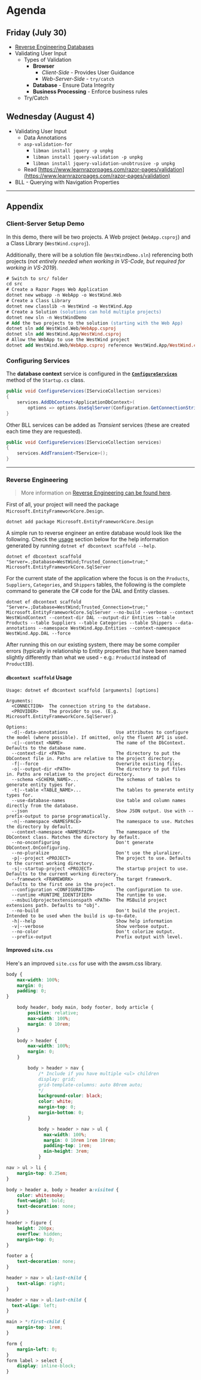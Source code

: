 # Agenda

<!--
## ~~Monday~~

- "Big Picture"
- Create a database from SQLCMD: `sqlcmd -Q "CREATE DATABASE Banking"`
  - https://www.sqlshack.com/working-sql-server-command-line-sqlcmd/
- EF Core Intro
- EF Core Demo
  - Setup and read `appsetting.json`

## ~~Wednesday~~

- EF Core Demo (cont.)
  - My Simple Database

## Friday

- Another Database Demo
- In-Class #1 and Exercise #2 Review
- In-Class #2 Announcement

## Monday

- Take-Home #3 - **Extension to June 25, 5:00 PM**
  - Class Status??
  - Issues/Questions
  - "Reboot" version - **Bonus Take-Home** - *some things I want to improve in the instructions*
    - Better setup instructions for the driver
      - esp. regarding "appsettings.json" and Dependency Injection (*which I hadn't expected you to apply to this take-home*)
    - Guidance on the "looping" inside the `DataMigrationServices.FileTransfer` method
      - How the CSV file is loaded (*remove the use of the `Registry` record and just use the `SerialNumber` entity*)
      - How looping should be procesed with regard to the call to `.SaveChanges()`
      - Have the method return a count of how many records were inserted
    - Clearer instructions on calculations to be done in the `DataMigrationServices.AddRegisteredOwner` method
- ASP.NET Core Web Applications
  - Empty Web Application
  - HTML Review
  - HTML Forms
  - Razor Page Introduction

## Wednesday

> In-Class #2

## Friday

- ASP.NET Core Web Application
  - Razor Pages Application Setup


----

## **Next** Monday

## **Next** Wednesday

## **Next** Friday

## Monday (June 28)

- Understand your **Web Host Environment**
- Finish Event Form sample
  - Use an `UpcomingEvent` class for binding
- Creating Razor Pages
  - `dotnet new page -n PageName -o Pages`

## Wednesday (June 30)

- Homework
  - **CPSC-1517.github.io** Readings:
    - [HTML Articles](https://cpsc-1517.github.io/html/)
    - [Razor](https://cpsc-1517.github.io/razor/)
- LibMan and awsm.css
- HTML 5 Form Elements
  - Functional User Elements:
    - `<form>`, `<input>` (and `<datalist>`), `<select>`/`<option>`, `<textarea>`, `<button>`
  - Semantic (*the meaning of the content*) Form Elements:
    - `<label>`, `<output>` ,`<fieldset>`, `<legend>`
  - Common attributes: `name`, `value`
  - Validation attributes: `required`, *etc.*
- Peeking at Form Request Values
  - The first **`T`** in *HTTP*
  - The `name` and `value` attributes
  - Sending via **`GET`** vs **`POST`**

## Friday

- **Client-Server**
  - [Tiers and Layers](https://cpsc-1517.github.io/clientserver/)
  - Create a) web application, b) class library and c) solution - [*(see demo)*](#client-server-setup-demo)
  - Understanding the "App" as the "domain"
    - BLL, DAL, Entities
  - Understanding the "Web" as the "UI"
- **Registering Services** in `Startup.cs`

## Monday (July 5)

- Follow-up of Friday's class (Database and Services Hookups)
  - **Registering Services** in `Startup.cs`
  - Adjusting `appsettings.json`
- Uploading Files
  - Deciding what kinds of files you want to upload (csv, images, etc)
    - [CSV File Generator](https://extendsclass.com/csv-generator.html)
    - [AI Generated Photos](https://generated.photos)
  - Deciding what to do with the uploaded file(s)
    - Save to disk (`Directory` and `File` classes)
  - HTML Side
    - `<form method="post" enctype="multipart/form-data">`
    - `<input type="file" accept=".csv">` + `asp-for="PropertyName"`
  - C# Side
    - `[BindProperty] public IFormFile PropertyName { get; set; }`
    - Processing: Save to a location within the web application

## Wednesday (July 7)

> ### View Products
>
> <input placeholder="Partial Name" /> <button>Filter Results</button>
>
> | Name ▲ | Quantity Per Unit | Unit Price |
> |------|-------------------|------------|
> | Alice Mutton | 20 - 1 kg tins | $ 39.00 |
> | Aniseed Syrup | 12 - 550 ml bottles | $ 10.00 |
> | Boston Crab Meat | 24 - 4 oz tins | $ 18.40 |
> | ... | ... | ... |

- Displaying Tabular Data
  - From Database
    - `Product` entity for *Products* table
    - `WestWindContext.Products` property
  - New Razor Page - `ViewProductCatalog`
    - Start with listing all products
    - Pagination - 10 per page
      - **Q)** - What logic do we need for tracking pagination?
      - **I)** - How do other sites do it? (like [**Memory Express**](https://memoryexpress.com))
      > **Side-Note**
      >
      > - You don't need a list to play with pagination
      > - Distinguishing between `GET` and `POST` requests: Hyperlinks and Form Submissions
      > - Learning about [Tag Helpers](https://docs.microsoft.com/en-us/aspnet/core/mvc/views/tag-helpers/built-in/?view=aspnetcore-5.0)

## Friday (July 9)

- Displaying Tabular Data
  - New Razor Page - `ViewProductCatalog`
    - **Questions** from last class...
    - Pagination - *cont*
      - Total number of search results
      - Total number of pages
      - Max Page Links (5, 7, 10)
      - Next/Previous
        - [&lsaquo;](https://www.toptal.com/designers/htmlarrows/punctuation/single-left-pointing-angle-quotation-mark/) `&lsaquo;`
        - [&rsaquo;](https://www.toptal.com/designers/htmlarrows/punctuation/single-right-pointing-angle-quotation-mark/) `&rsaquo;`
        - [&laquo;](https://www.toptal.com/designers/htmlarrows/punctuation/double-left-pointing-angle-quotation-mark/) `&laquo;`
        - [&raquo;](https://www.toptal.com/designers/htmlarrows/punctuation/double-right-pointing-angle-quotation-mark/) `&raquo;`
      - **Object**ifying Pagination

## Monday (July 12)

- Displaying Tabular Data
  - New Razor Page - `ViewProductCatalog`
    - **Questions** from last class...
      - Understanding the `Directory` and `Path` classes in `System.IO`
      - Programmatically renaming files
      - Review `IFormFile`
    - Pagination - *cont*
      - **Why** pagination on the **database side** is the **better way**

## Friday (July 16)
- Displaying Tabular Data
    - Searching/Filtering (by partial product name)
  - Practice: `ViewCustomers`
    - Display `CompanyName`, `ContactName`, `ContactTitle`, `ContactEmail`
- CRUD Applications
  - Edit Page for `Product` (`ProductEditor.cshtml`)

## Monday (July 19)

- In-Class 3 - *Moved to Friday **July 23***
  - Multiple Choice Questions
  - Coding Questions
    - Razor Pages - User I/O - POST/GET Requests
- **Tips on SQL Exceptions**
- Logic error in Product Catalog search results ([Issue 7](https://github.com/CPSC-1517/cpsc-1517-workbook-may-2021-dgilleland/issues/7))
- CRUD Applications
    - Setup page
    - `Supplier` and `Category` Entities for drop-downs

## Wednesday (July 21)

- CRUD Applications per-table
  - **Add** and **Edit** Links from tabular page
  - BLL Methods to Add
  - Page Handlers for Add
- Validating User Input

## Friday (July 23)

- **In-Class 3**


## Monday (July 26)

- CRUD Applications per-table
  - BLL Methods to Update/Delete
  - Page Handlers for Update/Delete

## Wednesday (July 28)

- Project Introduction
  - Deliverable #1 Walk-through
- UX Improvements
  - Client-side confirmation of delete: `onclick="return confirm('Are you sure you want to delete this record?');"`
  - Enable/Disable Update/Delete buttons: `@(Model.ProductItem == null ? "" : "disable")`

-->

## Friday (July 30)

- [Reverse Engineering Databases](#reverse-engineering)
- Validating User Input
  - Types of Validation
    - **Browser**
      - *Client-Side* - Provides User Guidance
      - *Web-Server-Side* - `try/catch`
    - **Database** - Ensure Data Integrity
    - **Business Processing** - Enforce business rules
  - Try/Catch

## Wednesday (August 4)

- Validating User Input
  - Data Annotations
  - `asp-validation-for`
    - `libman install jquery -p unpkg`
    - `libman install jquery-validation -p unpkg`
    - `libman install jquery-validation-unobtrusive -p unpkg`
  - Read [https://www.learnrazorpages.com/razor-pages/validation](https://www.learnrazorpages.com/razor-pages/validation)
- BLL - Querying with Navigation Properties

----

## Appendix

### Client-Server Setup Demo

In this demo, there will be two projects. A Web project (`WebApp.csproj`) and a Class Library (`WestWind.csproj`).

Additionally, there will be a solution file (`WestWindDemo.sln`) referencing both projects (*not entirely needed when working in VS-Code, but required for working in VS-2019*).
    
```ps
# Switch to src/ folder
cd src
# Create a Razor Pages Web Application
dotnet new webapp -n WebApp -o WestWind.Web
# Create a Class Library
dotnet new classlib -n WestWind -o WestWind.App
# Create a Solution (solutions can hold multiple projects)
dotnet new sln -n WestWindDemo
# Add the two projects to the solution (starting with the Web App)
dotnet sln add WestWind.Web/WebApp.csproj
dotnet sln add WestWind.App/WestWind.csproj
# Allow the WebApp to use the WestWind project
dotnet add WestWind.Web/WebApp.csproj reference WestWind.App/WestWind.csproj
```

### Configuring Services

The **database context** service is configured in the [**`ConfigureServices`**](https://docs.microsoft.com/en-us/ef/core/dbcontext-configuration/#dbcontext-in-dependency-injection-for-aspnet-core) method of the `Startup.cs` class.

```csharp
public void ConfigureServices(IServiceCollection services)
{
    services.AddDbContext<ApplicationDbContext>(
        options => options.UseSqlServer(Configuration.GetConnectionString("DefaultConnection")));
}
```

Other BLL services can be added as *Transient* services (these are created each time they are requested).

```csharp
public void ConfigureServices(IServiceCollection services)
{
    services.AddTransient<TService>();
}
```

----

### Reverse Engineering

> More information on [Reverse Engineering can be found here](https://docs.microsoft.com/ef/core/managing-schemas/scaffolding?tabs=dotnet-core-cli).

First of all, your project will need the package `Microsoft.EntityFrameworkCore.Design`.

```shell
dotnet add package Microsoft.EntityFrameworkCore.Design
```

A simple run to reverse engineer an entire database would look like the following. Check the [usage](#dbcontext-scaffold-usage) section below for the help information generated by running `dotnet ef dbcontext scaffold --help`.

```shell
dotnet ef dbcontext scaffold "Server=.;Database=WestWind;Trusted_Connection=true;" Microsoft.EntityFrameworkCore.SqlServer
```

For the current state of the application where the focus is on the `Products`, `Suppliers`, `Categories`, and `Shippers` tables, the following is the complete command to generate the C# code for the DAL and Entity classes.

```shell
dotnet ef dbcontext scaffold "Server=.;Database=WestWind;Trusted_Connection=true;" Microsoft.EntityFrameworkCore.SqlServer --no-build --verbose --context WestWindContext --context-dir DAL --output-dir Entities --table Products --table Suppliers --table Categories --table Shippers --data-annotations --namespace WestWind.App.Entities --context-namespace WestWind.App.DAL --force
```

After running this on our existing system, there may be some compiler errors (typically in relationship to Entity properties that have been named slightly differently than what we used - e.g.: `ProductId` instead of `ProductID`).

#### `dbcontext scaffold` Usage

```
Usage: dotnet ef dbcontext scaffold [arguments] [options]

Arguments:
  <CONNECTION>  The connection string to the database.
  <PROVIDER>    The provider to use. (E.g. Microsoft.EntityFrameworkCore.SqlServer)

Options:
  -d|--data-annotations                  Use attributes to configure the model (where possible). If omitted, only the fluent API is used.
  -c|--context <NAME>                    The name of the DbContext. Defaults to the database name.
  --context-dir <PATH>                   The directory to put the DbContext file in. Paths are relative to the project directory.
  -f|--force                             Overwrite existing files.
  -o|--output-dir <PATH>                 The directory to put files in. Paths are relative to the project directory.
  --schema <SCHEMA_NAME>...              The schemas of tables to generate entity types for.
  -t|--table <TABLE_NAME>...             The tables to generate entity types for.
  --use-database-names                   Use table and column names directly from the database.
  --json                                 Show JSON output. Use with --prefix-output to parse programatically.
  -n|--namespace <NAMESPACE>             The namespace to use. Matches the directory by default.
  --context-namespace <NAMESPACE>        The namespace of the DbContext class. Matches the directory by default.
  --no-onconfiguring                     Don't generate DbContext.OnConfiguring.
  --no-pluralize                         Don't use the pluralizer.
  -p|--project <PROJECT>                 The project to use. Defaults to the current working directory.
  -s|--startup-project <PROJECT>         The startup project to use. Defaults to the current working directory.
  --framework <FRAMEWORK>                The target framework. Defaults to the first one in the project.
  --configuration <CONFIGURATION>        The configuration to use.
  --runtime <RUNTIME_IDENTIFIER>         The runtime to use.
  --msbuildprojectextensionspath <PATH>  The MSBuild project extensions path. Defaults to "obj".
  --no-build                             Don't build the project. Intended to be used when the build is up-to-date.
  -h|--help                              Show help information
  -v|--verbose                           Show verbose output.
  --no-color                             Don't colorize output.
  --prefix-output                        Prefix output with level.
  ```


#### Improved `site.css`

Here's an improved `site.css` for use with the awsm.css library.

```css
body {
    max-width: 100%;
    margin: 0;
    padding: 0;
}

    body header, body main, body footer, body article {
        position: relative;
        max-width: 100%;
        margin: 0 10rem;
    }

    body > header {
        max-width: 100%;
        margin: 0;
    }

        body > header > nav {
            /* Include if you have multiple <ul> children 
            display: grid;
            grid-template-columns: auto 80rem auto; 
            */
            background-color: black;
            color: white;
            margin-top: 0;
            margin-bottom: 0;
        }

            body > header > nav > ul {
              max-width: 100%;
              margin: 0 10rem 1rem 10rem;
              padding-top: 1rem;
              min-height: 3rem;
            }

nav > ul > li {
    margin-top: 0.25em;
}

body > header a, body > header a:visited {
    color: whitesmoke;
    font-weight: bold;
    text-decoration: none;
}

header > figure {
    height: 200px;
    overflow: hidden;
    margin-top: 0;
}

footer a {
    text-decoration: none;
}

header > nav > ul:last-child {
    text-align: right;
}

header > nav > ul:last-child {
  text-align: left;
}

main > *:first-child {
    margin-top: 1rem;
}

form {
    margin-left: 0;
}
form label > select {
    display: inline-block;
}
```
